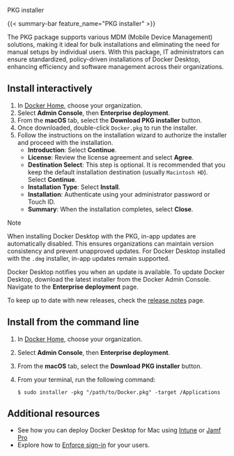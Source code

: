 PKG installer


{{< summary-bar feature_name="PKG installer" >}}

The PKG package supports various MDM (Mobile Device Management) solutions, making it ideal for bulk installations and eliminating the need for manual setups by individual users. With this package, IT administrators can ensure standardized, policy-driven installations of Docker Desktop, enhancing efficiency and software management across their organizations.

## Install interactively

1. In [Docker Home](http://app.docker.com), choose your organization.
2. Select **Admin Console**, then **Enterprise deployment**.
3. From the **macOS** tab, select the **Download PKG installer** button.
4. Once downloaded, double-click `Docker.pkg` to run the installer.
5. Follow the instructions on the installation wizard to authorize the installer and proceed with the installation.
   - **Introduction**: Select **Continue**.
   - **License**: Review the license agreement and select **Agree**.
   - **Destination Select**: This step is optional. It is recommended that you keep the default installation destination (usually `Macintosh HD`). Select **Continue**.
   - **Installation Type**: Select **Install**.
   - **Installation**: Authenticate using your administrator password or Touch ID.
   - **Summary**: When the installation completes, select **Close**.

> [!NOTE]
>
> When installing Docker Desktop with the PKG, in-app updates are automatically disabled. This ensures organizations can maintain version consistency and prevent unapproved updates. For Docker Desktop installed with the `.dmg` installer, in-app updates remain supported.
>
> Docker Desktop notifies you when an update is available. To update Docker Desktop, download the latest installer from the Docker Admin Console. Navigate to the **Enterprise deployment** page.
>
> To keep up to date with new releases, check the [release notes](/manuals/desktop/release-notes.md) page.

## Install from the command line

1. In [Docker Home](http://app.docker.com), choose your organization.
2. Select **Admin Console**, then **Enterprise deployment**.
3. From the **macOS** tab, select the **Download PKG installer** button.
4. From your terminal, run the following command:

   ```console
   $ sudo installer -pkg "/path/to/Docker.pkg" -target /Applications
   ```

## Additional resources

- See how you can deploy Docker Desktop for Mac using [Intune](use-intune.md) or [Jamf Pro](use-jamf-pro.md)
- Explore how to [Enforce sign-in](/manuals/security/for-admins/enforce-sign-in/methods.md#plist-method-mac-only) for your users.